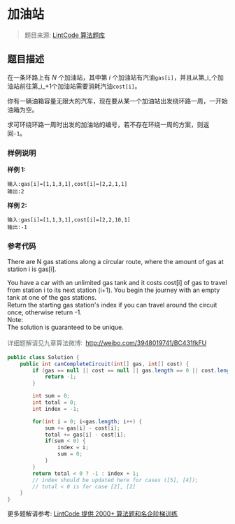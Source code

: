 # 加油站
 > 题目来源: [LintCode 算法题库](https://www.lintcode.com/problem/gas-station/?utm_source=sc-github-wzz)
 ## 题目描述
 在一条环路上有 _N_ 个加油站，其中第 _i_ 个加油站有汽油`gas[i]`，并且从第_i_个加油站前往第_i_+1个加油站需要消耗汽油`cost[i]`。

你有一辆油箱容量无限大的汽车，现在要从某一个加油站出发绕环路一周，一开始油箱为空。

求可环绕环路一周时出发的加油站的编号，若不存在环绕一周的方案，则返回`-1`。
 ### 样例说明
 **样例 1:**
```
输入:gas[i]=[1,1,3,1],cost[i]=[2,2,1,1]
输出:2
```

**样例 2:**
```
输入:gas[i]=[1,1,3,1],cost[i]=[2,2,10,1]
输出:-1
```

 ### 参考代码
 There are N gas stations along a circular route, where the amount of gas at station i is gas[i].&nbsp;<div>You have a car with an unlimited gas tank and it costs cost[i] of gas to travel from station i to its next station (i+1). You begin the journey with an empty tank at one of the gas stations.&nbsp;</div><div>Return the starting gas station's index if you can travel around the circuit once, otherwise return -1.&nbsp;</div><div>Note:&nbsp;</div><div>The solution is guaranteed to be unique.<div><br></div><div><span style="color: rgb(102, 110, 112); font-family: 'Open Sans', Arial, sans-serif; line-height: 22.3999996185303px;">详细题解请见九章算法微博:</span><span style="color: rgb(102, 110, 112); font-family: 'Open Sans', Arial, sans-serif; line-height: 22.3999996185303px;">&nbsp;&nbsp;</span><a href="http://weibo.com/3948019741/BC431fkFU" target="_blank">http://weibo.com/3948019741/BC431fkFU</a><br></div></div>
```java
public class Solution {
    public int canCompleteCircuit(int[] gas, int[] cost) {
        if (gas == null || cost == null || gas.length == 0 || cost.length == 0) {
            return -1;
        }

        int sum = 0;
        int total = 0;
        int index = -1;

        for(int i = 0; i<gas.length; i++) {
            sum += gas[i] - cost[i];
            total += gas[i] - cost[i];
            if(sum < 0) {
                index = i;
                sum = 0;
            }
        }
        return total < 0 ? -1 : index + 1;
        // index should be updated here for cases ([5], [4]);
        // total < 0 is for case [2], [2]
    }
}
```
 更多题解请参考: [LintCode 提供 2000+ 算法题和名企阶梯训练](https://www.lintcode.com/problem/?utm_source=sc-github-wzz)